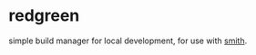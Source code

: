redgreen
========

simple build manager for local development, for use with
[smith](http://github.com/winston-ci/smith).
